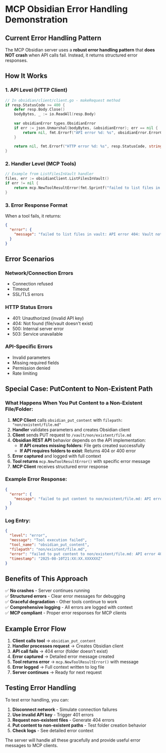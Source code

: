 # MCP Obsidian Error Handling Demonstration

## Current Error Handling Pattern

The MCP Obsidian server uses a **robust error handling pattern** that **does NOT crash** when API calls fail. Instead, it returns structured error responses.

## How It Works

### 1. **API Level (HTTP Client)**
```go
// In obsidian/client/client.go - makeRequest method
if resp.StatusCode >= 400 {
    defer resp.Body.Close()
    bodyBytes, _ := io.ReadAll(resp.Body)
    
    var obsidianError types.ObsidianError
    if err := json.Unmarshal(bodyBytes, &obsidianError); err == nil {
        return nil, fmt.Errorf("API error %d: %s", obsidianError.ErrorCode, obsidianError.Message)
    }
    
    return nil, fmt.Errorf("HTTP error %d: %s", resp.StatusCode, string(bodyBytes))
}
```

### 2. **Handler Level (MCP Tools)**
```go
// Example from ListFilesInVault handler
files, err := obsidianClient.ListFilesInVault()
if err != nil {
    return mcp.NewToolResultError(fmt.Sprintf("failed to list files in vault: %v", err)), nil
}
```

### 3. **Error Response Format**
When a tool fails, it returns:
```json
{
  "error": {
    "message": "failed to list files in vault: API error 404: Vault not found"
  }
}
```

## Error Scenarios

### **Network/Connection Errors**
- Connection refused
- Timeout
- SSL/TLS errors

### **HTTP Status Errors**
- 401: Unauthorized (invalid API key)
- 404: Not found (file/vault doesn't exist)
- 500: Internal server error
- 503: Service unavailable

### **API-Specific Errors**
- Invalid parameters
- Missing required fields
- Permission denied
- Rate limiting

## **Special Case: PutContent to Non-Existent Path**

### **What Happens When You Put Content to a Non-Existent File/Folder:**

1. **MCP Client** calls `obsidian_put_content` with `filepath: "non/existent/file.md"`
2. **Handler** validates parameters and creates Obsidian client
3. **Client** sends PUT request to `/vault/non/existent/file.md`
4. **Obsidian REST API** behavior depends on the API implementation:
   - **If API creates missing folders**: File gets created successfully
   - **If API requires folders to exist**: Returns 404 or 400 error
5. **Error captured** and logged with full context
6. **Tool returns** `mcp.NewToolResultError()` with specific error message
7. **MCP Client** receives structured error response

### **Example Error Response:**
```json
{
  "error": {
    "message": "failed to put content to non/existent/file.md: API error 404: Directory does not exist"
  }
}
```

### **Log Entry:**
```json
{
  "level": "error",
  "message": "Tool execution failed",
  "tool_name": "obsidian_put_content",
  "filepath": "non/existent/file.md",
  "error": "failed to put content to non/existent/file.md: API error 404: Directory does not exist",
  "timestamp": "2025-08-10T21:XX:XX.XXXXXXZ"
}
```

## Benefits of This Approach

✅ **No crashes** - Server continues running  
✅ **Structured errors** - Clear error messages for debugging  
✅ **Graceful degradation** - Other tools continue to work  
✅ **Comprehensive logging** - All errors are logged with context  
✅ **MCP compliant** - Proper error responses for MCP clients  

## Example Error Flow

1. **Client calls tool** → `obsidian_put_content`
2. **Handler processes request** → Creates Obsidian client
3. **API call fails** → 404 error (folder doesn't exist)
4. **Error captured** → Detailed error message created
5. **Tool returns error** → `mcp.NewToolResultError()` with message
6. **Error logged** → Full context written to log file
7. **Server continues** → Ready for next request

## Testing Error Handling

To test error handling, you can:
1. **Disconnect network** - Simulate connection failures
2. **Use invalid API key** - Trigger 401 errors
3. **Request non-existent files** - Generate 404 errors
4. **Put content to non-existent paths** - Test folder creation behavior
5. **Check logs** - See detailed error context

The server will handle all these gracefully and provide useful error messages to MCP clients.
